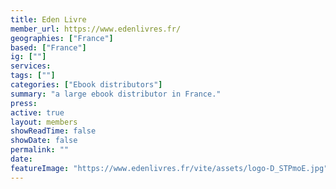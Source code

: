 ```yaml
---
title: Eden Livre
member_url: https://www.edenlivres.fr/
geographies: ["France"]
based: ["France"]
ig: [""] 
services: 
tags: [""]
categories: ["Ebook distributors"]
summary: "a large ebook distributor in France."
press:
active: true
layout: members
showReadTime: false
showDate: false
permalink: ""
date: 
featureImage: "https://www.edenlivres.fr/vite/assets/logo-D_STPmoE.jpg"
---
```

